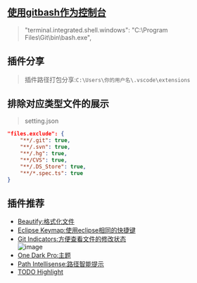 
## [使用gitbash作为控制台](https://github.com/Microsoft/vscode/issues/7690)  
  > "terminal.integrated.shell.windows": "C:\Program Files\Git\bin\bash.exe",

## 插件分享  
  > 插件路径打包分享:`C:\Users\你的用户名\.vscode\extensions`

## 排除对应类型文件的展示

> setting.json
```json
"files.exclude": {
    "**/.git": true,
    "**/.svn": true,
    "**/.hg": true,
    "**/CVS": true,
    "**/.DS_Store": true,
    "**/*.spec.ts": true
}
```

## 插件推荐
- [Beautify:格式化文件](https://marketplace.visualstudio.com/items?itemName=HookyQR.beautify)
- [Eclipse Keymap:使用eclipse相同的快捷键  ](https://marketplace.visualstudio.com/items?itemName=alphabotsec.vscode-eclipse-keybindings)  
- [Git Indicators:方便查看文件的修改状态](https://marketplace.visualstudio.com/items?itemName=lamartire.git-indicators)  
![image](https://user-images.githubusercontent.com/16630659/57743534-06d37880-76f8-11e9-9556-fb8026f2349d.png)
- [One Dark Pro:主题](https://marketplace.visualstudio.com/items?itemName=zhuangtongfa.Material-theme)
- [Path Intellisense:路径智能提示](https://marketplace.visualstudio.com/items?itemName=christian-kohler.path-intellisense)
- [TODO Highlight](https://marketplace.visualstudio.com/items?itemName=wayou.vscode-todo-highlight)

